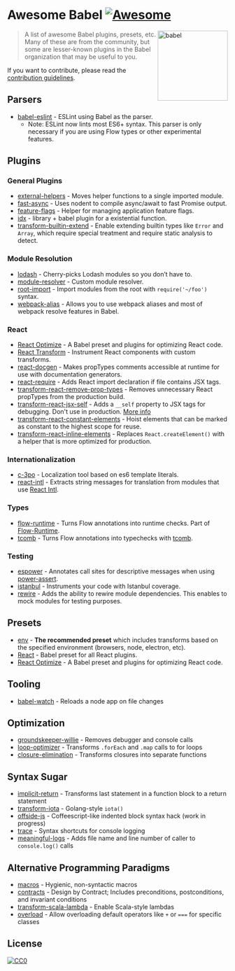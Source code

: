 # Awesome Babel [![Awesome](https://cdn.rawgit.com/sindresorhus/awesome/d7305f38d29fed78fa85652e3a63e154dd8e8829/media/badge.svg)](https://github.com/sindresorhus/awesome)

[<img src="https://babeljs.io/images/logo.svg" width="160" align="right" alt="babel">](http://babeljs.io)

> A list of awesome Babel plugins, presets, etc. Many of these are from the community, but some are lesser-known
> plugins in the Babel organization that may be useful to you.

If you want to contribute, please read the [contribution guidelines](contributing.md).

## Parsers

 - [babel-eslint](https://github.com/babel/babel-eslint) - ESLint using Babel as the parser.
   - Note: ESLint now lints most ES6+ syntax. This parser is only necessary if you are using Flow types or other experimental features.

## Plugins

### General Plugins

 - [external-helpers](https://www.npmjs.com/package/babel-plugin-external-helpers) - Moves helper functions to a single imported module.
 - [fast-async](https://github.com/MatAtBread/fast-async) - Uses nodent to compile async/await to fast Promise output.
 - [feature-flags](https://github.com/ember-cli/babel-plugin-feature-flags) - Helper for managing application feature flags.
 - [idx](https://github.com/facebookincubator/idx) - library + babel plugin for a existential function.
 - [transform-builtin-extend](https://github.com/loganfsmyth/babel-plugin-transform-builtin-extend) - Enable extending builtin types like `Error` and `Array`, which require special treatment and require static analysis to detect.

### Module Resolution

 - [lodash](https://github.com/lodash/babel-plugin-lodash) - Cherry-picks Lodash modules so you don’t have to.
 - [module-resolver](https://github.com/tleunen/babel-plugin-module-resolver) - Custom module resolver.
 - [root-import](https://github.com/entwicklerstube/babel-plugin-root-import) - Import modules from the root with `require('~/foo')` syntax.
 - [webpack-alias](https://github.com/trayio/babel-plugin-webpack-alias) - Allows you to use webpack aliases and most of webpack resolve features in Babel.

### React

 - [React Optimize](https://github.com/thejameskyle/babel-react-optimize) - A Babel preset and plugins for optimizing React code.
 - [React Transform](https://github.com/gaearon/babel-plugin-react-transform) - Instrument React components with custom transforms.
 - [react-docgen](https://github.com/kadirahq/babel-plugin-react-docgen) - Makes propTypes comments accessible at runtime for use with documentation generators.
 - [react-require](https://github.com/vslinko/babel-plugin-react-require) - Adds React import declaration if file contains JSX tags.
 - [transform-react-remove-prop-types](https://github.com/oliviertassinari/babel-plugin-transform-react-remove-prop-types) - Removes unnecessary React propTypes from the production build.
 - [transform-react-jsx-self](https://github.com/babel/babel/tree/master/packages/babel-plugin-transform-react-jsx-self) - Adds a `__self` property to JSX tags for debugging. Don't use in production. [More info](https://github.com/babel/babel/pull/3540)
 - [transform-react-constant-elements](https://www.npmjs.com/package/babel-plugin-transform-react-constant-elements) - Hoist elements that can be marked as constant to the highest scope for reuse.
 - [transform-react-inline-elements](https://www.npmjs.com/package/babel-plugin-transform-react-inline-elements) - Replaces `React.createElement()` with a helper that is more optimized for production.

### Internationalization

 - [c-3po](https://c-3po.js.org) - Localization tool based on es6 template literals.
 - [react-intl](https://github.com/yahoo/react-intl) - Extracts string messages for translation from modules that use [React Intl](https://github.com/yahoo/react-intl).

### Types

 - [flow-runtime](https://github.com/codemix/flow-runtime/tree/master/packages/babel-plugin-flow-runtime) - Turns Flow annotations into runtime checks. Part of [Flow-Runtime](https://codemix.github.io/flow-runtime).
 - [tcomb](https://github.com/gcanti/babel-plugin-tcomb) - Turns Flow annotations into typechecks with [tcomb](https://github.com/gcanti/tcomb).

### Testing

 - [espower](https://github.com/power-assert-js/babel-plugin-espower) - Annotates call sites for descriptive messages when using [power-assert](https://github.com/power-assert-js/power-assert).
 - [istanbul](https://github.com/istanbuljs/babel-plugin-istanbul) - Instruments your code with Istanbul coverage.
 - [rewire](https://github.com/speedskater/babel-plugin-rewire) - Adds the ability to rewire module dependencies. This enables to mock modules for testing purposes.

## Presets

 - [env](https://github.com/babel/babel-preset-env) - **The recommended preset** which includes transforms based on the specified environment (browsers, node, electron, etc).
 - [React](https://www.npmjs.com/package/babel-preset-react) - Babel preset for all React plugins.
 - [React Optimize](https://github.com/thejameskyle/babel-react-optimize) - A Babel preset and plugins for optimizing React code.

## Tooling

 - [babel-watch](https://github.com/kmagiera/babel-watch) - Reloads a node app on file changes

## Optimization

 - [groundskeeper-willie](https://github.com/betaorbust/babel-plugin-groundskeeper-willie) - Removes debugger and console calls
 - [loop-optimizer](https://github.com/vihanb/babel-plugin-loop-optimizer) - Transforms `.forEach` and `.map` calls to for loops
 - [closure-elimination](https://github.com/codemix/babel-plugin-closure-elimination) - Transforms closures into separate functions

## Syntax Sugar

 - [implicit-return](https://github.com/miraks/babel-plugin-implicit-return) - Transforms last statement in a function block to a return statement
 - [transform-iota](https://github.com/passcod/babel-plugin-transform-iota) - Golang-style `iota()`
 - [offside-js](https://github.com/shanewholloway/babel-plugin-offside-js) - Coffeescript-like indented block syntax hack (work in progress)
 - [trace](https://github.com/codemix/babel-plugin-trace) - Syntax shortcuts for console logging
 - [meaningful-logs](https://github.com/furstenheim/babel-plugin-meaningful-logs) - Adds file name and line number of caller to `console.log()` calls

## Alternative Programming Paradigms

 - [macros](https://github.com/codemix/babel-plugin-macros) - Hygienic, non-syntactic macros
 - [contracts](https://github.com/codemix/babel-plugin-contracts) - Design by Contract; Includes preconditions, postconditions, and invariant conditions
 - [transform-scala-lambda](https://github.com/xtuc/babel-plugin-transform-scala-lambda) - Enable Scala-style lambdas
 - [overload](https://github.com/foxbenjaminfox/babel-plugin-overload) - Allow overloading default operators like `+` or `===` for specific classes

## License

[![CC0](https://i.creativecommons.org/p/zero/1.0/88x31.png)](https://creativecommons.org/publicdomain/zero/1.0/)
